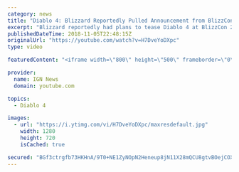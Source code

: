 ```yaml
---
category: news
title: "Diablo 4: Blizzard Reportedly Pulled Announcement from BlizzCon 2018 - IGN News"
excerpt: "Blizzard reportedly had plans to tease Diablo 4 at BlizzCon 2018, but pulled it at the last minute. Subscribe to the IGN News Channel!"
publishedDateTime: 2018-11-05T22:48:15Z
originalUrl: "https://youtube.com/watch?v=H7DveYoDXpc"
type: video

featuredContent: "<iframe width=\"800\" height=\"500\" frameborder=\"0\" src=\"https://www.youtube.com/embed/H7DveYoDXpc\" allow=\"accelerometer; autoplay; encrypted-media; gyroscope; picture-in-picture\" allowfullscreen></iframe>"

provider:
  name: IGN News
  domain: youtube.com

topics:
  - Diablo 4

images:
  - url: "https://i.ytimg.com/vi/H7DveYoDXpc/maxresdefault.jpg"
    width: 1280
    height: 720
    isCached: true

secured: "BGf3ctrgfb73HKHnA/9T0+NE1ZyNOpN2Heneup8jN11X28mQCU8gtvBOejCOX3XyT6KjcMqk25ldxqRnpz220RGw/CfQkUu2K/ihzhoPUVzg9iIBj2owbTHiNqhNC6BLfosV9A9mAjtFvxPrijqOe6zuorsekluoXVYSBE6X7ILNQCBrnFEZOfB81JBJ0CwR4GPJO52IU7rBT6Mw6PW1QKnThk4AHGnJu/3LLLQwlatOOGVMzZl8cGL3ZL79dL6uZhY56+s4V1kUgyKPobk/7SVLl12obHmhHyQrIZVFFG6fIESHOWLz8Ulrs3WwPN/X/7mMkB+QfnypttPRaT5XLZPuHAzz+41xdTo7EejFq5paKQmjaD1rekMe8AMFNH8Yu8fLrv2RMnniV4na7fyBGA==;NmccVNivJxCxc+lLwV2OPQ=="
---
```


